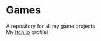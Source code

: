 # Games
A repository for all my game projects
<br>
My <a href="https://abhishekp-0.itch.io/">Itch.io</a> profile!
<br>
<br>
